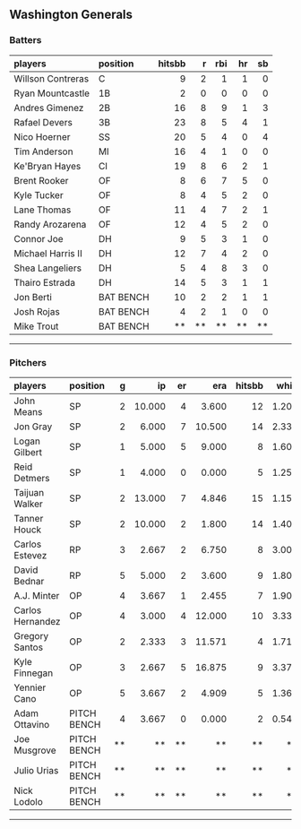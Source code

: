 ## Washington Generals

### Batters

 
|players           |position  | hitsbb|  r| rbi| hr| sb| 
|:-----------------|:---------|------:|--:|---:|--:|--:| 
|Willson Contreras |C         |      9|  2|   1|  1|  0| 
|Ryan Mountcastle  |1B        |      2|  0|   0|  0|  0| 
|Andres Gimenez    |2B        |     16|  8|   9|  1|  3| 
|Rafael Devers     |3B        |     23|  8|   5|  4|  1| 
|Nico Hoerner      |SS        |     20|  5|   4|  0|  4| 
|Tim Anderson      |MI        |     16|  4|   1|  0|  0| 
|Ke'Bryan Hayes    |CI        |     19|  8|   6|  2|  1| 
|Brent Rooker      |OF        |      8|  6|   7|  5|  0| 
|Kyle Tucker       |OF        |      8|  4|   5|  2|  0| 
|Lane Thomas       |OF        |     11|  4|   7|  2|  1| 
|Randy Arozarena   |OF        |     12|  4|   5|  2|  0| 
|Connor Joe        |DH        |      9|  5|   3|  1|  0| 
|Michael Harris II |DH        |     12|  7|   4|  2|  0| 
|Shea Langeliers   |DH        |      5|  4|   8|  3|  0| 
|Thairo Estrada    |DH        |     14|  5|   3|  1|  1| 
|Jon Berti         |BAT BENCH |     10|  2|   2|  1|  1| 
|Josh Rojas        |BAT BENCH |      4|  2|   1|  0|  0| 
|Mike Trout        |BAT BENCH |     **| **|  **| **| **| 


* * *

### Pitchers

 
|players          |position    |  g|     ip| er|    era| hitsbb|  whip| so|  w| sv| 
|:----------------|:-----------|--:|------:|--:|------:|------:|-----:|--:|--:|--:| 
|John Means       |SP          |  2| 10.000|  4|  3.600|     12| 1.200|  2|  0|  0| 
|Jon Gray         |SP          |  2|  6.000|  7| 10.500|     14| 2.333|  4|  0|  0| 
|Logan Gilbert    |SP          |  1|  5.000|  5|  9.000|      8| 1.600|  6|  0|  0| 
|Reid Detmers     |SP          |  1|  4.000|  0|  0.000|      5| 1.250|  7|  0|  0| 
|Taijuan Walker   |SP          |  2| 13.000|  7|  4.846|     15| 1.154|  7|  0|  0| 
|Tanner Houck     |SP          |  2| 10.000|  2|  1.800|     14| 1.400| 11|  1|  0| 
|Carlos Estevez   |RP          |  3|  2.667|  2|  6.750|      8| 3.000|  4|  0|  0| 
|David Bednar     |RP          |  5|  5.000|  2|  3.600|      9| 1.800|  7|  0|  4| 
|A.J. Minter      |OP          |  4|  3.667|  1|  2.455|      7| 1.909|  7|  0|  0| 
|Carlos Hernandez |OP          |  4|  3.000|  4| 12.000|     10| 3.333|  1|  0|  1| 
|Gregory Santos   |OP          |  2|  2.333|  3| 11.571|      4| 1.714|  2|  0|  1| 
|Kyle Finnegan    |OP          |  3|  2.667|  5| 16.875|      9| 3.375|  2|  0|  1| 
|Yennier Cano     |OP          |  5|  3.667|  2|  4.909|      5| 1.364|  1|  0|  1| 
|Adam Ottavino    |PITCH BENCH |  4|  3.667|  0|  0.000|      2| 0.545|  5|  0|  2| 
|Joe Musgrove     |PITCH BENCH | **|     **| **|     **|     **|    **| **| **| **| 
|Julio Urias      |PITCH BENCH | **|     **| **|     **|     **|    **| **| **| **| 
|Nick Lodolo      |PITCH BENCH | **|     **| **|     **|     **|    **| **| **| **| 


* * *


